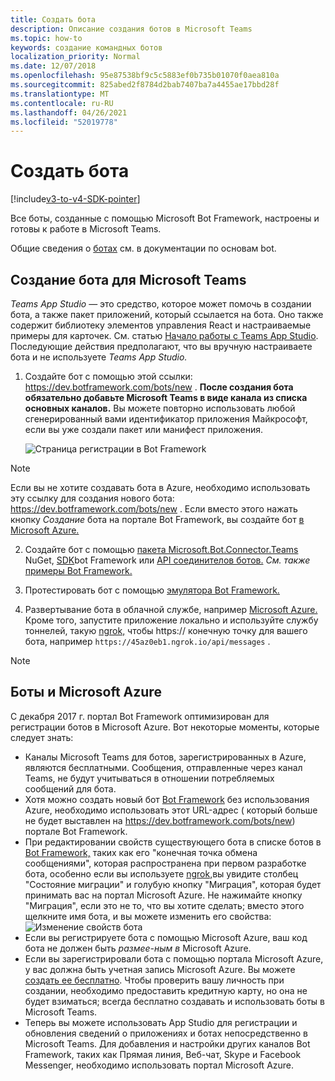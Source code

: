 ```yaml
---
title: Создать бота
description: Описание создания ботов в Microsoft Teams
ms.topic: how-to
keywords: создание командных ботов
localization_priority: Normal
ms.date: 12/07/2018
ms.openlocfilehash: 95e87538bf9c5c5883ef0b735b01070f0aea810a
ms.sourcegitcommit: 825abed2f8784d2bab7407ba7a4455ae17bbd28f
ms.translationtype: MT
ms.contentlocale: ru-RU
ms.lasthandoff: 04/26/2021
ms.locfileid: "52019778"
---
```

# <a name="create-a-bot"></a>Создать бота

[!include[v3-to-v4-SDK-pointer](~/includes/v3-to-v4-pointer-bots.md)]

Все боты, созданные с помощью Microsoft Bot Framework, настроены и готовы к работе в Microsoft Teams.

Общие сведения о [ботах](/azure/bot-service/?view=azure-bot-service-3.0&preserve-view=true) см. в документации по основам bot.

## <a name="create-a-bot-for-microsoft-teams"></a>Создание бота для Microsoft Teams

*Teams App Studio* — это средство, которое может помочь в создании бота, а также пакет приложений, который ссылается на бота. Оно также содержит библиотеку элементов управления React и настраиваемые примеры для карточек. См. статью [Начало работы с Teams App Studio](~/concepts/build-and-test/app-studio-overview.md). Последующие действия предполагают, что вы вручную настраиваете бота и не используете *Teams App Studio.*

1. Создайте бот с помощью этой ссылки: https://dev.botframework.com/bots/new . **После создания бота обязательно добавьте Microsoft Teams в виде канала из списка основных каналов.** Вы можете повторно использовать любой сгенерированный вами идентификатор приложения Майкрософт, если вы уже создали пакет или манифест приложения.

   ![Страница регистрации в Bot Framework](~/assets/images/bots/bfregister.png)

> [!NOTE]
> Если вы не хотите создавать бота  в Azure, необходимо использовать эту ссылку для создания нового бота: https://dev.botframework.com/bots/new . Если вместо этого нажать кнопку *Создание* бота на портале Bot Framework, вы создайте бот [в Microsoft Azure.](#bots-and-microsoft-azure)

2. Создайте бот с помощью [пакета Microsoft.Bot.Connector.Teams](https://www.nuget.org/packages/Microsoft.Bot.Connector.Teams) NuGet, [SDK](https://github.com/microsoft/botframework-sdk)bot Framework или [API соединителов ботов.](https://docs.microsoft.com/bot-framework/rest-api/bot-framework-rest-connector-api-reference) *См. также* [примеры Bot Framework.](https://github.com/Microsoft/BotBuilder-Samples/blob/master/README.md)

3. Протестировать бот с помощью [эмулятора Bot Framework.](https://docs.microsoft.com/bot-framework/debug-bots-emulator)

4. Развертывание бота в облачной службе, например [Microsoft Azure.](https://azure.microsoft.com/) Кроме того, запустите приложение локально и используйте службу тоннелей, такую [ngrok,](https://ngrok.com) чтобы https:// конечную точку для вашего бота, например `https://45az0eb1.ngrok.io/api/messages` .

> [!NOTE]
> ## <a name="bots-and-microsoft-azure"></a>Боты и Microsoft Azure
> С декабря 2017 г. портал Bot Framework оптимизирован для регистрации ботов в Microsoft Azure. Вот некоторые моменты, которые следует знать:
>
> * Каналы Microsoft Teams для ботов, зарегистрированных в Azure, являются бесплатными. Сообщения, отправленные через канал Teams, не будут учитываться в отношении потребляемых сообщений для бота.
> * Хотя можно создать новый бот [Bot Framework](https://dev.botframework.com/bots/new) без использования Azure, необходимо использовать этот URL-адрес ( который больше не будет выставлен на https://dev.botframework.com/bots/new) портале Bot Framework.
> * При редактировании свойств существующего бота в списке ботов в [Bot Framework,](https://dev.botframework.com/bots) таких как его "конечная точка обмена сообщениями", которая распространена при первом разработке бота, особенно если вы используете [ngrok,](https://ngrok.com)вы увидите столбец "Состояние миграции" и голубую кнопку "Миграция", которая будет принимать вас на портал Microsoft Azure. Не нажимайте кнопку "Миграция", если это не то, что вы хотите сделать; вместо этого щелкните имя бота, и вы можете изменить его свойства:</br>
   ![Изменение свойств бота](~/assets/images/bots/bf-migrate-bot-to-azure.png)
> * Если вы регистрируете бота с помощью Microsoft Azure, ваш код бота не должен быть *размее-ным в* Microsoft Azure.
> * Если вы зарегистрировали бота с помощью портала Microsoft Azure, у вас должна быть учетная запись Microsoft Azure. Вы можете [создать ее бесплатно](https://azure.microsoft.com/free/). Чтобы проверить вашу личность при создании, необходимо предоставить кредитную карту, но она не будет взиматься; всегда бесплатно создавать и использовать боты в Microsoft Teams.
> * Теперь вы можете использовать App Studio для регистрации и обновления сведений о приложениях и ботах непосредственно в Microsoft Teams. Для добавления и настройки других каналов Bot Framework, таких как Прямая линия, Веб-чат, Skype и Facebook Messenger, необходимо использовать портал Microsoft Azure.

